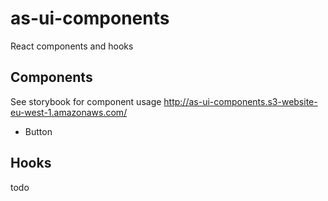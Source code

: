 # as-ui-components

React components and hooks

## Components

See storybook for component usage
http://as-ui-components.s3-website-eu-west-1.amazonaws.com/

- Button

## Hooks

todo
